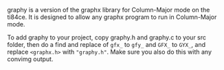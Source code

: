 graphy is a version of the graphx library for Column-Major mode on the ti84ce. It is designed to allow any graphx program to run in Column-Major mode.

To add graphy to your project, copy graphy.h and graphy.c to your src folder, then do a find and replace of `gfx_` to `gfy_` and `GFX_` to `GYX_`, and replace `<graphx.h>` with `"graphy.h"`. Make sure you also do this with any convimg output.